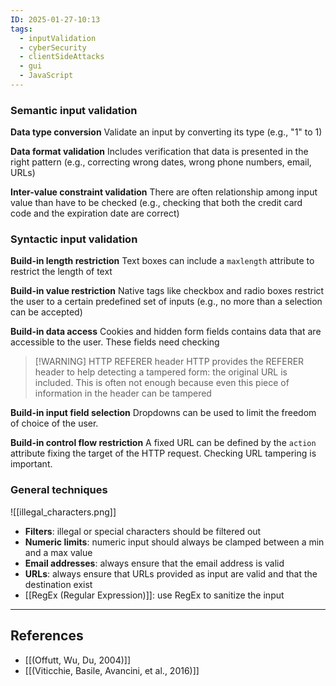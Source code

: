 ```yaml
---
ID: 2025-01-27-10:13
tags:
  - inputValidation
  - cyberSecurity
  - clientSideAttacks
  - gui
  - JavaScript
---
```

### Semantic input validation

**Data type conversion**
Validate an input by converting its type (e.g., "1" to 1)

**Data format validation**
Includes verification that data is presented in the right pattern (e.g., correcting wrong dates, wrong phone numbers, email, URLs)

**Inter-value constraint validation**
There are often relationship among input value than have to be checked (e.g., checking that both the credit card code and the expiration date are correct)

### Syntactic input validation

**Build-in length restriction**
Text boxes can include a `maxlength` attribute to restrict the length of text

**Build-in value restriction**
Native tags like checkbox and radio boxes restrict the user to a certain predefined set of inputs (e.g., no more than a selection can be accepted)

**Build-in data access**
Cookies and hidden form fields contains data that are accessible to the user. These fields need checking

> [!WARNING] HTTP REFERER header
> HTTP provides the REFERER header to help detecting a tampered form: the original URL is included. This is often not enough because even this piece of information in the header can be tampered

**Build-in input field selection**
Dropdowns can be used to limit the freedom of choice of the user.

**Build-in control flow restriction**
A fixed URL can be defined by the `action` attribute fixing the target of the HTTP request. Checking URL tampering is important.

### General techniques

![[illegal_characters.png]]

- **Filters**: illegal or special characters should be filtered out
- **Numeric limits**: numeric input should always be clamped between a min and a max value
- **Email addresses**: always ensure that the email address is valid
- **URLs**: always ensure that URLs provided as input are valid and that the destination exist
-  [[RegEx (Regular Expression)]]: use RegEx to sanitize the input


---
## References
- [[(Offutt, Wu, Du, 2004)]]
- [[(Viticchie, Basile, Avancini, et al., 2016)]]